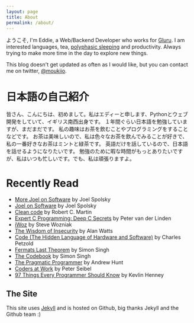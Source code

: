 ```yaml
---
layout: page
title: About
permalink: /about/
---
```


ようこそ, I'm Eddie, a Web/Backend Developer who works for [Gluru](https://gluru.co/). I am interested languages, tea, [polyphasic sleeping](http://en.wikipedia.org/wiki/Polyphasic_sleep) and productivity. Always trying to make more time in the day to explore new things.

This blog doesn't get updated as often as I would like, but you can contact me on twitter, [@moukiio](https://twitter.com/moukiio).

# 日本語の自己紹介

皆さん、こんにちは、初めまして。私はエディーと申します、Pythonとウェブ開発をしていて、イギリス南西出身です。
１年間ぐらい日本語を勉強していますが、まだまだです。 私の趣味はお茶を飲むことやプログラミングをすることなどです。
お茶は美味しいので、私は色々なお茶を飲んでみることが好きで、私の一番好きなお茶はミントと緑茶です。
英語だけを話しているので、日本語を話せるようになりたいです。
勉強のために暇な時間がもっとありたいですが、私はいつも忙しいです。でも、私は頑張りますよ。


# Recently Read

*   [More Joel on Software](http://amzn.to/1yVnRhX) by Joel Spolsky
*   [Joel on Software](http://amzn.to/1HACyS8) by Joel Spolsky
*   [Clean code](http://amzn.to/1zmw449) by Robert C. Martin
*   [Expert C Programming: Deep C Secrets](http://amzn.to/1dohgCS) by Peter van der Linden
*   [iWoz](http://amzn.to/ZSEqy4) by Steve Wozniak
*   [The Wisdom of Insecurity](http://amzn.to/12W05GN) by Alan Watts
*   [Code (The Hidden Language of Hardware and Software)](http://amzn.to/18hDDaJ) by Charles Petzold
*   [Fermats Last Theorem](http://amzn.to/YicZPM) by Simon Singh
*   [The Codebook](http://amzn.to/YfJfBs) by Simon Singh
*   [The Pragmatic Programmer](http://amzn.to/UTLO5L) by Andrew Hunt
*   [Coders at Work](http://amzn.to/10RrZS4) by Peter Seibel
*   [97 Things Every Programmer Should Know](http://amzn.to/YfJvAr) by Kevlin Henney


## The Site

This site uses [Jekyll](https://github.com/mojombo/jekyll) and is hosted on Github, big thanks Jekyll and the Github team :)
